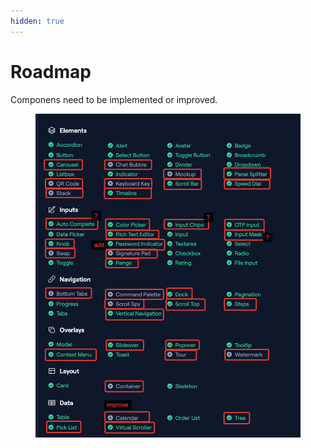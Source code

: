 ```yaml
---
hidden: true
---
```


# Roadmap

Componens need to be implemented or improved.

<figure><img src="../.gitbook/assets/image.png" alt=""><figcaption></figcaption></figure>
